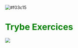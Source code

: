 ![#f03c15](https://via.placeholder.com/15/f03c15/000000?text=+) <h1 style='color:green'> Trybe Exercices </h1> 
<img src="https://app.betrybe.com/assets/images/course/main/real-life.svg"></img>
